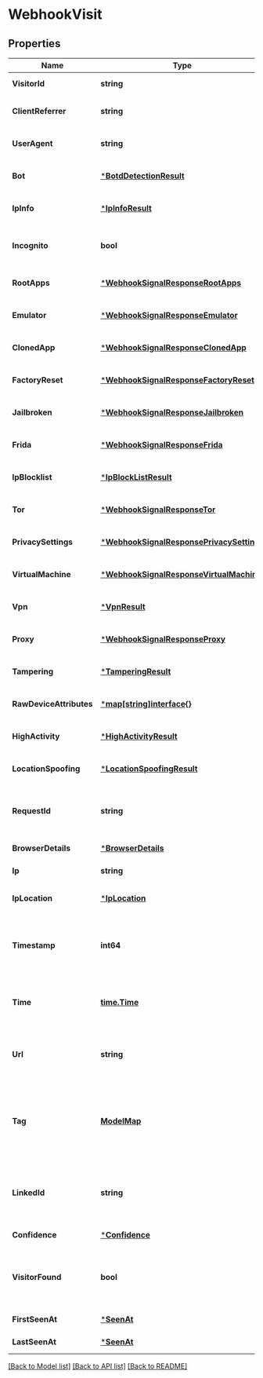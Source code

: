 # WebhookVisit

## Properties
Name | Type | Description | Notes
------------ | ------------- | ------------- | -------------
**VisitorId** | **string** |  | [default to null]
**ClientReferrer** | **string** |  | [optional] [default to null]
**UserAgent** | **string** |  | [optional] [default to null]
**Bot** | [***BotdDetectionResult**](BotdDetectionResult.md) |  | [optional] [default to null]
**IpInfo** | [***IpInfoResult**](IpInfoResult.md) |  | [optional] [default to null]
**Incognito** | **bool** | Flag if user used incognito session. | [default to null]
**RootApps** | [***WebhookSignalResponseRootApps**](WebhookSignalResponseRootApps.md) |  | [optional] [default to null]
**Emulator** | [***WebhookSignalResponseEmulator**](WebhookSignalResponseEmulator.md) |  | [optional] [default to null]
**ClonedApp** | [***WebhookSignalResponseClonedApp**](WebhookSignalResponseClonedApp.md) |  | [optional] [default to null]
**FactoryReset** | [***WebhookSignalResponseFactoryReset**](WebhookSignalResponseFactoryReset.md) |  | [optional] [default to null]
**Jailbroken** | [***WebhookSignalResponseJailbroken**](WebhookSignalResponseJailbroken.md) |  | [optional] [default to null]
**Frida** | [***WebhookSignalResponseFrida**](WebhookSignalResponseFrida.md) |  | [optional] [default to null]
**IpBlocklist** | [***IpBlockListResult**](IpBlockListResult.md) |  | [optional] [default to null]
**Tor** | [***WebhookSignalResponseTor**](WebhookSignalResponseTor.md) |  | [optional] [default to null]
**PrivacySettings** | [***WebhookSignalResponsePrivacySettings**](WebhookSignalResponsePrivacySettings.md) |  | [optional] [default to null]
**VirtualMachine** | [***WebhookSignalResponseVirtualMachine**](WebhookSignalResponseVirtualMachine.md) |  | [optional] [default to null]
**Vpn** | [***VpnResult**](VpnResult.md) |  | [optional] [default to null]
**Proxy** | [***WebhookSignalResponseProxy**](WebhookSignalResponseProxy.md) |  | [optional] [default to null]
**Tampering** | [***TamperingResult**](TamperingResult.md) |  | [optional] [default to null]
**RawDeviceAttributes** | [***map[string]interface{}**](map.md) |  | [optional] [default to null]
**HighActivity** | [***HighActivityResult**](HighActivityResult.md) |  | [optional] [default to null]
**LocationSpoofing** | [***LocationSpoofingResult**](LocationSpoofingResult.md) |  | [optional] [default to null]
**RequestId** | **string** | Unique identifier of the user's identification request. | [default to null]
**BrowserDetails** | [***BrowserDetails**](BrowserDetails.md) |  | [default to null]
**Ip** | **string** |  | [default to null]
**IpLocation** | [***IpLocation**](IPLocation.md) |  | [optional] [default to null]
**Timestamp** | **int64** | Timestamp of the event with millisecond precision in Unix time. | [default to null]
**Time** | [**time.Time**](time.Time.md) | Time expressed according to ISO 8601 in UTC format. | [default to null]
**Url** | **string** | Page URL from which identification request was sent. | [default to null]
**Tag** | [**ModelMap**](interface{}.md) | A customer-provided value or an object that was sent with identification request. | [optional] [default to null]
**LinkedId** | **string** | A customer-provided id that was sent with identification request. | [optional] [default to null]
**Confidence** | [***Confidence**](Confidence.md) |  | [default to null]
**VisitorFound** | **bool** | Attribute represents if a visitor had been identified before. | [default to null]
**FirstSeenAt** | [***SeenAt**](SeenAt.md) |  | [default to null]
**LastSeenAt** | [***SeenAt**](SeenAt.md) |  | [default to null]

[[Back to Model list]](../README.md#documentation-for-models) [[Back to API list]](../README.md#documentation-for-api-endpoints) [[Back to README]](../README.md)

